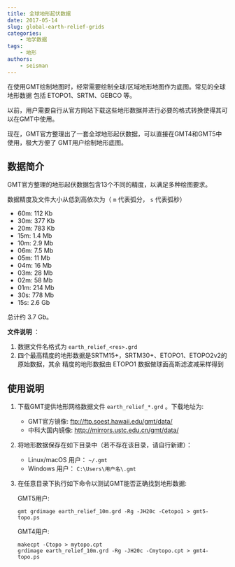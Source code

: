 ```yaml
---
title: 全球地形起伏数据
date: 2017-05-14
slug: global-earth-relief-grids
categories:
    - 地学数据
tags:
    - 地形
authors:
    - seisman
---
```


在使用GMT绘制地图时，经常需要绘制全球/区域地形地图作为底图。常见的全球地形数据
包括 ETOPO1、SRTM、GEBCO 等。

以前，用户需要自行从官方网站下载这些地形数据并进行必要的格式转换使得其可以在GMT中使用。

现在，GMT官方整理出了一套全球地形起伏数据，可以直接在GMT4和GMT5中使用，极大方便了
GMT用户绘制地形底图。

## 数据简介

GMT官方整理的地形起伏数据包含13个不同的精度，以满足多种绘图要求。

数据精度及文件大小从低到高依次为（ `m` 代表弧分， `s` 代表弧秒）

- 60m: 112 Kb
- 30m: 377 Kb
- 20m: 783 Kb
- 15m: 1.4 Mb
- 10m: 2.9 Mb
- 06m: 7.5 Mb
- 05m: 11 Mb
- 04m: 16 Mb
- 03m: 28 Mb
- 02m: 58 Mb
- 01m: 214 Mb
- 30s: 778 Mb
- 15s: 2.6 Gb

总计约 3.7 Gb。

**文件说明** ：

1. 数据文件名格式为 `earth_relief_<res>.grd`
2. 四个最高精度的地形数据是SRTM15+，SRTM30+、ETOPO1、ETOPO2v2的原始数据，其余
   精度的地形数据由 ETOPO1 数据做球面高斯滤波减采样得到

## 使用说明

1.  下载GMT提供地形网格数据文件 `earth_relief_*.grd` 。下载地址为:

    - GMT官方镜像: ftp://ftp.soest.hawaii.edu/gmt/data/
    - 中科大国内镜像: http://mirrors.ustc.edu.cn/gmt/data/

2.  将地形数据保存在如下目录中（若不存在该目录，请自行新建）：

    - Linux/macOS 用户： `~/.gmt`
    - Windows 用户： `C:\Users\用户名\.gmt`

3.  在任意目录下执行如下命令以测试GMT能否正确找到地形数据:

    GMT5用户:

        gmt grdimage earth_relief_10m.grd -Rg -JH20c -Cetopo1 > gmt5-topo.ps

    GMT4用户:

        makecpt -Ctopo > mytopo.cpt
        grdimage earth_relief_10m.grd -Rg -JH20c -Cmytopo.cpt > gmt4-topo.ps
